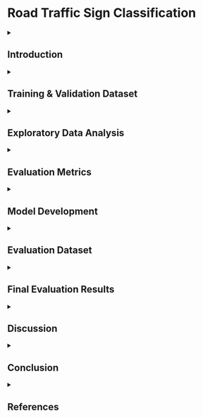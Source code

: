 # Road Traffic Sign Classification

<details>
<summary><h2>Introduction</h2></summary>
The aim of this project is to train at least two models to classify images of European road traffic signs based on their sign shape or sign type. To achieve this, I analyzed a specifically prepared dataset from the Belgium Traffic Sign Classification (TSC) Benchmark, consisting of 3699 grayscale images, using Jupyter Notebook. Exploratory Data Analysis (EDA) was performed to better understand the data composition. An ‘unseen’ independent evaluation dataset, compiled from a combination of images from the German TSC dataset, images from the internet, and digital photos taken personally from an iPhone, was used to evaluate each developed model's performance.

Two different supervised machine learning algorithms were investigated: Artificial Neural Network (ANN) and Convolutional Neural Network (CNN). Model optimization techniques such as hyperparameter tuning, regularization, dropout, data augmentation, and edge detection filtering were also explored. Based on the results obtained from each model's performance against the evaluation dataset, the best model for each task was identified.
</details>

<details>
<summary><h2>Training & Validation Dataset</h2></summary>
The dataset provided for this project is a modified version of the Belgium Traffic Sign Classification Benchmark which contains images of European road traffic signs taken from real-world vehicles. It consists of 3699 grayscale ‘.png’ images, each having a 28 (H) x 28 (W) pixel dimension.

Images have been placed in sub-directories in the format of `./trafficsigns_dataset/{sign-shape}/{sign-type}/`, corresponding to its correct classification. For example, an image in the `/diamond/rightofway/` directory has a sign shape of ‘diamond’, and a sign type of ‘rightofway’. Some sign types have different individual signs, such as the ‘speed’ sign type having signs from 10-70mph.
</details>

<details>
<summary><h2>Exploratory Data Analysis</h2></summary>

### Data Preparation
In preparing the dataset for analysis and model training, I utilized a script to systematically traverse through the directory structure of the traffic sign images. The script loops through each subdirectory, reading each image file (in PNG format), and extracting relevant metadata such as the image's file path, sign shape, sign type, dimensions, and an MD5 hash. The MD5 hash is used in a later step to ensure none of the images are duplicated in the evaluation set. These details are appended to a list, which is then converted into a pandas DataFrame. This DataFrame provides a structured view of the dataset, containing columns for the image's file path, image path, filename, sign shape, sign type, and dimensions. The final DataFrame consists of 3699 rows with 7 attributes each, enabling efficient EDA.

### Data Distribution
Checking the number of images under each shape revealed noticeable skewness in the distribution of images across different traffic sign shapes. The majority of the images are round signs, with 1760 images, comprising approximately 47.6% of the dataset. Triangle signs follow with 926 images (25%), and square signs with 688 images (18.6%). Diamond-shaped signs are less common, with 282 images (7.6%), and hexagonal signs are the least represented, with only 43 images (1.2%). This skewness indicates a higher concentration of certain sign shapes, particularly round and triangle, which could impact the model's performance and may necessitate strategies to handle the imbalance.

Checking the number of images under each sign type also reveals substantial skewness. The "warning" sign type is the most prevalent, with 695 images, making up approximately 18.8% of the dataset. The next most common types are "noentry" (375 images, 10.1%) and "speed" (316 images, 8.5%). In contrast, several sign types, such as "stop" (43 images, 1.2%), "crossing" (95 images, 2.6%), and "roundabout" (98 images, 2.7%), have relatively few images. This uneven distribution indicates that the dataset is heavily weighted towards certain sign types, and I will address class imbalance in the modeling process to ensure fair and effective training.

### Image Size Distribution
The dataset consists of images uniformly sized at 28x28 pixels. This uniformity ensures consistency in the input data for image processing and model training, simplifying preprocessing steps such as resizing and normalization. The fact that all 3699 images adhere to this dimension is critical for maintaining a standardized input format for the convolutional neural network (CNN) models used in the classification tasks. This consistency helps streamline the workflow and ensures that the models can efficiently process the data without additional adjustments for varying image sizes.

### Colour Analysis
The dataset consists of grayscale images, where each color channel (red, green, and blue) carries the same intensity values, resulting in identical distributions across all channels. The pixel intensities range from 0 to 255, with higher concentrations in the lower range (around 50-100) and near the maximum intensity (255). This indicates a variety of shades, with significant amounts of both darker and brighter pixels. This uniform grayscale representation ensures consistency in the dataset, simplifying preprocessing and feature extraction for model training.

### Data Splitting
Since I am testing my model with real-world data that would be completely unseen, I have only split it into train and validation sets in 80-20 percent respectively. After splitting, the training data consists of 2959 images and the validation data consists of 740 images.

### Data Leakage Check
The distribution of sign shapes and sign types in the training and validation sets demonstrates good overlap, showing that both sets contain similar proportions of each type. The consistent peaks for common shapes and types across both datasets confirm good representation and suggest that the validation set can provide a realistic indication of the model's performance on new, unseen data. The data split appears to be effective, suggesting that the validation set mirrors the training data well, supporting effective model training and validation.
</details>

<details>
<summary><h2>Evaluation Metrics</h2></summary>

### Chosen Metrics: Accuracy and Weighted F1-Score
Accuracy serves as a general performance indicator, measuring the overall correctness of the model. It is defined as the ratio of correctly predicted observations to the total observations, providing a quick and intuitive measure of the model’s general effectiveness.

The Weighted F1-Score addresses the class imbalance present in the dataset. It adjusts the F1-Score for each class by the number of true instances, giving more weight to classes with more samples. This metric provides a balance between precision and recall in a single number, weighted by the class distribution. This ensures that the model’s performance on less common classes significantly influences the overall score.
</details>

<details>
<summary><h2>Model Development</h2></summary>

### Artificial Neural Network (ANN) - Baseline
Starting with an ANN allows me to establish a straightforward performance metric to determine if the complexity added by Convolutional Neural Networks (CNNs) is justified. This approach is particularly useful because it allows me to quickly identify any major issues or bottlenecks in the initial model without the added complexity of a CNN. Additionally, ANNs are faster to train and easier to debug, making them ideal for initial experimentation and validation.

### ANN Architecture
1. **Flatten Layer**: Transforms the 2D 28x28 pixel grayscale images into a 1D vector of 784 elements, necessary for dense layers in a neural network that accept vectors as input.
2. **Dense Layer (Hidden Layer)**: The hidden layer with 256 neurons captures complex relationships and features from the flattened input vector using ReLU activation.
3. **Output Layer**: Has 5 or 16 neurons, corresponding to the five classes of sign shapes or sixteen classes for sign types. The layer’s output (logits) is directly utilized by the loss function due to `from_logits=True`.

### Compilation Settings
1. **Optimizer**: Adam, an adaptive learning rate optimization algorithm that can handle sparse gradients on noisy problems.
2. **Loss Function**: CategoricalCrossentropy with `from_logits=True` for multi-class classification tasks.
3. **Metrics**: Categorical accuracy to evaluate the performance of the model in a multi-class classification scenario.

### Convolutional Neural Network (CNN)
#### Sign Shape Architecture
- **Input Layer**: Conv2D(32, (3, 3), activation='relu', input_shape=(28, 28, 1)) with 32 filters of size 3x3.
- **Pooling Layer**: MaxPooling2D((2, 2)).
- **Dropout Layer**: Dropout(0.25).
- **Second Convolutional Layer**: Conv2D(64, (3, 3), activation='relu') with 64 filters.
- **Second Pooling Layer**: MaxPooling2D((2, 2)).
- **Second Dropout Layer**: Dropout(0.25).
- **Flattening Layer**: Converts the 3D output into a 1D vector.
- **Dense Layer**: Dense(128, activation='relu').
- **Third Dropout Layer**: Dropout(0.5).
- **Output Layer**: Dense(5, activation='softmax') for multi-class classification.

#### Sign Type Architecture
- Similar to Sign Shape Architecture with the addition of a third convolutional layer (Conv2D(128, (3, 3), activation='relu')) and corresponding pooling and dropout layers.
- **Output Layer**: Dense(16, activation='softmax') for multi-class classification.
### Model Compilation
- **Optimizer**: Adam for efficient weight adjustment.
- **Loss Function**: Categorical crossentropy for multi-class classification.
- **Metrics**: Accuracy to monitor the percentage of correctly predicted instances.

### Detection Filter
Used Sobel edge detection filter in pre-processing to identify edges in each image before model training.

### Hyperparameter Tuning
Conducted using Bayesian search on multiple models across both ANN and CNN. For ANN models, the number of neurons in the first hidden layer and the learning rate were tuned. For CNN models, filters, kernel size, kernel regularizer, dropout rate, and dense layer units were tuned.

### Early Stopping
Incorporated to terminate training when the selected metric no longer improves within a chosen ‘patience’ period, reducing overfitting.
</details>

<details>
<summary><h2>Evaluation Dataset</h2></summary>
An ‘unseen’ independent evaluation dataset, consisting of 493 images, was used to evaluate the performance of each developed model. This dataset was compiled from a combination of the following:
- Images from the German TSC dataset
- Images from the test set of the Belgium TSC dataset
- Other images taken from the internet
- Digital photos taken personally from an iPhone

A significant portion of the evaluation dataset was sourced from the German TSC dataset due to the similarity in street sign design between Germany and Belgium. The Belgium TSC dataset was also used due to the absence of a few sign types in the German TSC dataset. Additionally, images sourced from the internet were used to increase the sample size for certain sign types. Personally taken digital photos were included to ensure the models are viable in real-world scenarios. Prior to evaluation, the dataset was preprocessed by converting images to grayscale, resizing to 28x28, and applying an edge detection filter (if applicable).
</details>

<details>
<summary><h2>Final Evaluation Results</h2></summary>
The results (based on the evaluation metrics chosen) of each model architecture against variations of the training dataset are summarized below. Note:
- ‘_opt’ refers to an optimized model with hyperparameter tuning conducted.
- Data Augmentation applied only on the training set.
- Filter applied on training, validation, and evaluation sets.

### Sign Shape
| Model              | Original Data  | Data Augmentation | Data Aug + Filter |
|--------------------|----------------|-------------------|-------------------|
| ANN shape_ann_1    | Acc: 0.73      | Acc: 0.62         | Acc: 0.87         |
|                    | WF1: 0.73      | WF1: 0.62         | WF1: 0.87         |
| ANN shape_ann_opt* | Acc: 0.70      | Acc: 0.81         | Acc: 0.86         |
|                    | WF1: 0.69      | WF1: 0.78         | WF1: 0.85         |
| CNN shape_cnn_1    | Acc: 0.96      | Acc: 0.97         | Acc: 0.97         |
|                    | WF1: 0.95      | WF1: 0.97         | WF1: 0.97         |
| CNN shape_cnn_opt* | Acc: 0.97      | Acc: 0.98         | Acc: 0.98         |
|                    | WF1: 0.95      | WF1: 0.98         | WF1: 0.98         |
| CNN shape_cnn_google| Acc: 0.90     | Acc: 0.95         | Acc: 0.97         |
| net                | WF1: 0.90      | WF1: 0.95         | WF1: 0.96         |

Based on the results, the best model for sign shape is the ‘shape_cnn_opt’ model with data augmentation, achieving an accuracy and weighted F1-score of 0.98.

### Sign Type
| Model               | Original Data  | Data Augmentation | Data Aug + Filter |
|---------------------|----------------|-------------------|-------------------|
| ANN type_ann_1      | Acc: 0.51      | Acc: 0.62         | Acc: 0.74         |
|                     | WF1: 0.51      | WF1: 0.62         | WF1: 0.73         |
| ANN type_ann_opt*   | Acc: 0.61      | Acc: 0.68         | Acc: 0.78         |
|                     | WF1: 0.61      | WF1: 0.68         | WF1: 0.77         |
| CNN type_cnn_tl     | Acc: 0.78      | Acc: 0.80         | Acc: 0.78         |
|                     | WF1: 0.77      | WF1: 0.79         | WF1: 0.76         |
| CNN type_cnn_1      | Acc: 0.87      | Acc: 0.90         | Acc: 0.90         |
|                     | WF1: 0.86      | WF1: 0.90         | WF1: 0.89         |
| CNN type_cnn_opt*   | Acc: 0.82      | Acc: 0.88         | Acc: 0.84         |
|                     | WF1: 0.81      | WF1: 0.88         | WF1: 0.83         |
| CNN type_cnn_googlenet| Acc: 0.74    | Acc: 0.88         | Acc: 0.83         |
|                     | WF1: 0.74      | WF1: 0.88         | WF1: 0.83         |

The best model for sign type is the ‘type_cnn_1’ model with data augmentation, achieving an accuracy and weighted F1-score of 0.90.
</details>

<details>
<summary><h2>Discussion</h2></summary>
Due to the increase in hyperparameters requiring tuning in CNN models, a larger number of trials were required to arrive at the optimal values compared to ANN where only two hyperparameters were tuned. As a result, the performance of ‘optimized’ models may be lower due to suboptimal hyperparameter values, as seen in the case of ‘type_cnn_opt’ compared to ‘type_cnn_1’.

### Edge Detection Filters
- **ANN Performance Improvement**: Edge detection filters simplify input data by highlighting edges and removing extraneous details, benefiting ANNs by making it easier to learn important features.
- **CNN Performance Decrease**: Edge detection filters can remove important contextual and textural information, leading to decreased performance as CNNs rely on rich, unaltered input data to learn and apply their own filters.
</details>

<details>
<summary><h2>Conclusion</h2></summary>
In conclusion, appropriate machine learning techniques were selected and applied to create two models used to predict the sign shape or sign type of European Traffic Street signs. EDA was performed on the datasets to better understand the data in depth, such as image dimension, class imbalance, and color distribution. An independent evaluation set was created from various sources, including real-world photos taken personally to mimic the real-world feasibility of the models created, ensuring no overlap between the evaluation set and the training or validation dataset.

ANN and CNN architectures were chosen for model development, with further optimization conducted such as hyperparameter tuning, data augmentation, edge detection filtering, early stopping, and other regularization techniques to reduce overfitting and improve model performance. After analyzing the result of each model variation, the final model chosen for sign shape prediction was ‘shape_cnn_opt’ trained with data augmentation, achieving an accuracy and weighted F1-score of 0.98. The chosen model for sign type was ‘type_cnn_1’ trained with data augmentation, achieving an accuracy and weighted F1-score of 0.90.
</details>

<details>
<summary><h2>References</h2></summary>
1. Ahmad, I. (2024). ‘Sigmoid vs ReLU’, Educative. Retrieved May 5, 2024, from https://www.educative.io/answers/sigmoid-vs-relu.
2. Vishwakarma, N. (2023). ‘What is Adam Optimizer?’, Analytics Vidhya. Retrieved May 5, 2024, from https://www.analyticsvidhya.com/blog/2023/09/what-is-adam-optimizer/.
3. Sharma, N., et al. (2018). “An Analysis Of Convolutional Neural Networks For Image Classification.” Procedia Computer Science, vol. 132, pp. 377–84, https://doi.org/10.1016/j.procs.2018.05.198.
4. Yamashita, R., Nishio, M., Do, R.K., & Togashi, K. (2018). ‘Convolutional neural networks: an overview and application in radiology’, Insights into Imaging, vol. 9, no. 4, pp. 611-629. Retrieved May 18, 2024, from https://doi.org/10.1007/s13244-018-0639-9.
5. Heaton, J. (2018). “Ian Goodfellow, Yoshua Bengio, and Aaron Courville: Deep Learning: The MIT Press, 2016, 800 Pp, ISBN: 0262035618.” Genetic Programming and
